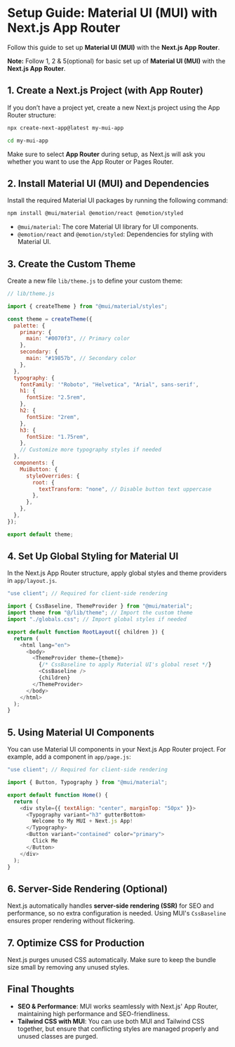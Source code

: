 # Setup Guide: Material UI (MUI) with Next.js App Router

Follow this guide to set up **Material UI (MUI)** with the **Next.js App Router**.

**Note:** Follow 1, 2 & 5(optional) for basic set up of **Material UI (MUI)** with the **Next.js App Router**.

## 1. Create a Next.js Project (with App Router)

If you don’t have a project yet, create a new Next.js project using the App Router structure:

```bash
npx create-next-app@latest my-mui-app
```

```bash
cd my-mui-app
```

Make sure to select **App Router** during setup, as Next.js will ask you whether you want to use the App Router or Pages Router.

## 2. Install Material UI (MUI) and Dependencies

Install the required Material UI packages by running the following command:

```bash
npm install @mui/material @emotion/react @emotion/styled
```

- `@mui/material`: The core Material UI library for UI components.
- `@emotion/react` and `@emotion/styled`: Dependencies for styling with Material UI.

## 3. Create the Custom Theme

Create a new file `lib/theme.js` to define your custom theme:

```javascript
// lib/theme.js

import { createTheme } from "@mui/material/styles";

const theme = createTheme({
  palette: {
    primary: {
      main: "#0070f3", // Primary color
    },
    secondary: {
      main: "#19857b", // Secondary color
    },
  },
  typography: {
    fontFamily: '"Roboto", "Helvetica", "Arial", sans-serif',
    h1: {
      fontSize: "2.5rem",
    },
    h2: {
      fontSize: "2rem",
    },
    h3: {
      fontSize: "1.75rem",
    },
    // Customize more typography styles if needed
  },
  components: {
    MuiButton: {
      styleOverrides: {
        root: {
          textTransform: "none", // Disable button text uppercase
        },
      },
    },
  },
});

export default theme;
```

## 4. Set Up Global Styling for Material UI

In the Next.js App Router structure, apply global styles and theme providers in `app/layout.js`.

```javascript
"use client"; // Required for client-side rendering

import { CssBaseline, ThemeProvider } from "@mui/material";
import theme from "@/lib/theme"; // Import the custom theme
import "./globals.css"; // Import global styles if needed

export default function RootLayout({ children }) {
  return (
    <html lang="en">
      <body>
        <ThemeProvider theme={theme}>
          {/* CssBaseline to apply Material UI's global reset */}
          <CssBaseline />
          {children}
        </ThemeProvider>
      </body>
    </html>
  );
}
```

## 5. Using Material UI Components

You can use Material UI components in your Next.js App Router project. For example, add a component in `app/page.js`:

```javascript
"use client"; // Required for client-side rendering

import { Button, Typography } from "@mui/material";

export default function Home() {
  return (
    <div style={{ textAlign: "center", marginTop: "50px" }}>
      <Typography variant="h3" gutterBottom>
        Welcome to My MUI + Next.js App!
      </Typography>
      <Button variant="contained" color="primary">
        Click Me
      </Button>
    </div>
  );
}
```

## 6. Server-Side Rendering (Optional)

Next.js automatically handles **server-side rendering (SSR)** for SEO and performance, so no extra configuration is needed. Using MUI's `CssBaseline` ensures proper rendering without flickering.

## 7. Optimize CSS for Production

Next.js purges unused CSS automatically. Make sure to keep the bundle size small by removing any unused styles.

## Final Thoughts

- **SEO & Performance**: MUI works seamlessly with Next.js' App Router, maintaining high performance and SEO-friendliness.
- **Tailwind CSS with MUI**: You can use both MUI and Tailwind CSS together, but ensure that conflicting styles are managed properly and unused classes are purged.
